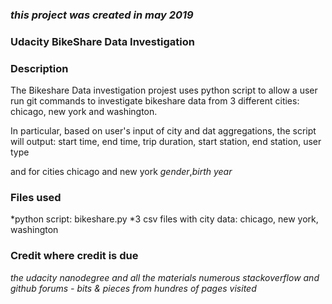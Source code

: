 ### _this project was created in **may 2019**_



### **Udacity BikeShare Data Investigation**


### Description
The Bikeshare Data investigation projest uses python script to allow a user run git commands to investigate bikeshare data from 3 different cities: chicago, new york and washington. 

In particular, based on user's input of city and dat aggregations, the script will output: start time, end time, trip duration, start station, end station, user type

and for cities chicago and new york
_gender_,_birth year_ 

### Files used
*python script: bikeshare.py
*3 csv files with city data: chicago, new york, washington


### Credit where credit is due
_the udacity nanodegree and all the materials_
_numerous stackoverflow and github forums - bits & pieces from hundres of pages visited_ 

